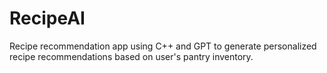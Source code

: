 # RecipeAI
Recipe recommendation app using C++ and GPT to generate personalized recipe recommendations based on user's pantry inventory.
